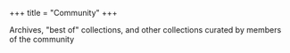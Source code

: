 +++
title = "Community"
+++

Archives, "best of" collections, and other collections curated by members of the community